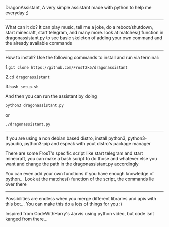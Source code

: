 DragonAssistant, A very simple assistant made with python to help me everyday ;)

** **
What can it do?
It can play music, tell me a joke, do a reboot/shutdown, start minecraft, start telegram, and many more. look at matches() function in dragonassistant.py to see basic skeleton of adding your own command and the already available commands
** **
How to install?
Use the following commands to install and run via terminal:

1.```git clone https://github.com/FrosT2k5/dragonassistant```

2.```cd dragonassistant```

3.```bash setup.sh```

And then you can run the assistant by doing

```python3 dragonassistant.py```

or 

```./dragonassistant.py```
** **
If you are using a non debian based distro, install python3, python3-pyaudio, python3-pip and espeak with yout distro's package manager

There are some FrosT's specific script like start telegram and start minecraft, you can make a bash script to do those and whatever else you want and change the path in the dragonassistant.py accordingly

You can even add your own functions if you have enough knowledge of python... Look at the matches() function of the script, the commands lie over there
** **
Possibilities are endless when you merge different libraries and apis with this bot... You can make this do a lots of things for you :)

Inspired from CodeWithHarry's Jarvis using python video, but code isnt kanged from there...
